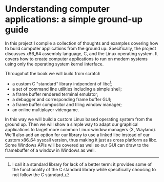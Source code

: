 # Understanding computer applications: a simple ground-up guide

In this project I compile a collection of thoughts and examples
covering how to build computer applications from the ground up.
Specifically, the project discusses x86\_64 assembly
language, C, and the Linux operating system.
It covers how to create computer applications to run on modern
systems using only the operating system kernel interface.

Througohut the book we will build from scratch

 - a custom C "standard" library indpendent of libc[^1];
 - a set of command line utilities including a simple shell;
 - a frame buffer rendered terminal emulator;
 - a debugger and corresponding frame buffer GUI;
 - a frame buffer compositor and tiling window manager;
 - an online multiplayer videogame.

In this way we will build a custom Linux based operating system from the ground
up. Then we will show a simple way to adapt our graphical applications to target
more common Linux window managers (X, Wayland). We'll also add an option for our
library to use a
linked libc instead of our custom x86\_64 syscall version, thus making it just
as cross platform as libc. Some Windows APIs will be covered as well so our GUI
can draw to the framebuffer of a window in Windows as well.

[^1]: I call it a standard library for lack of a better term: it provides some
    of the functionality of the C standard library while specifically choosing
    to not follow the C standard.
